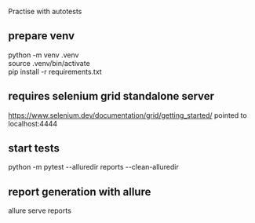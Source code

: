 Practise with autotests

## prepare venv
python -m venv .venv   
source .venv/bin/activate   
pip install -r requirements.txt   

## requires selenium grid standalone server 
 https://www.selenium.dev/documentation/grid/getting_started/ 
 pointed to localhost:4444

## start tests
python -m pytest --alluredir reports --clean-alluredir

## report generation with allure
allure serve reports

